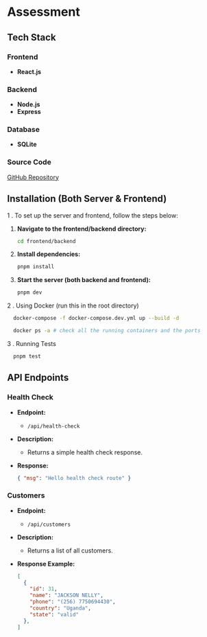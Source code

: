 # Assessment

## Tech Stack

### Frontend
- **React.js**

### Backend
- **Node.js**
- **Express**

### Database
- **SQLite**

### Source Code
[GitHub Repository](https://github.com/fu-ry17/agencify-assessment)

## Installation (Both Server & Frontend)

1 . To set up the server and frontend, follow the steps below:

1. **Navigate to the frontend/backend directory:**
    ```bash
    cd frontend/backend
    ```

2. **Install dependencies:**
    ```bash
    pnpm install
    ```

3. **Start the server (both backend and frontend):**
    ```bash
    pnpm dev
    ```

2 . Using Docker (run this in the root directory)
 ```bash
   docker-compose -f docker-compose.dev.yml up --build -d
 ```
 ``` bash 
   docker ps -a # check all the running containers and the ports
 ```

3 . Running Tests
```bash
  pnpm test
```

## API Endpoints

### Health Check

- **Endpoint:**
    - `/api/health-check`

- **Description:**
    - Returns a simple health check response.

- **Response:**
    ```json
    { "msg": "Hello health check route" }
    ```

### Customers

- **Endpoint:**
    - `/api/customers`

- **Description:**
    - Returns a list of all customers.

- **Response Example:**
    ```json
    [
      {
        "id": 31,
        "name": "JACKSON NELLY",
        "phone": "(256) 7750694430",
        "country": "Uganda",
        "state": "valid"
      },
    ]
    ```

